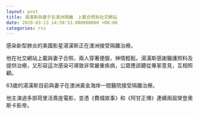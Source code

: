 ```yaml
---
layout: post
title: 湯漢斯與妻子在澳洲隔離　上載合照到社交網站
date: 2020-03-13 14:59:53.000000000 +08:00
categories: rss
---
```


感染新型肺炎的美國影星湯漢斯正在澳洲接受隔離治療。

他在社交網站上載與妻子合照，兩人穿著便服，神情輕鬆。湯漢斯感謝醫護照料及提供治療，又形容這次感染可導致非常嚴重疾病，公眾應該聽從專家意見，互相照顧。

63歲的湯漢斯目前與妻子在澳洲黃金海岸一間醫院接受隔離治療。

他主演過多部荷里活賣座電影，並憑《費城故事》和《阿甘正傳》連續兩屆榮登奧斯卡影帝。
